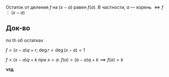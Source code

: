 Остаток от деления $f$ на $(x-a)$ равен $f(a)$. В частности, $a$ — корень $\Leftrightarrow f \;\vdots\; (x-a)$

## Док-во

по th об остатках

$f=(x-a)q +r;\ \deg r < \deg(x-a)=1$

$f=(x-a)q+k$ при $x=a$: $f(a)=(a-a)q+k\implies f(a)=k$

**чтд**